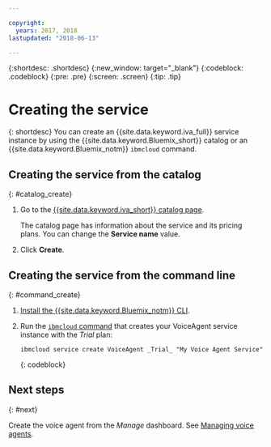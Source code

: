 ```yaml
---

copyright:
  years: 2017, 2018
lastupdated: "2018-06-13"

---
```


{:shortdesc: .shortdesc}
{:new_window: target="_blank"}
{:codeblock: .codeblock}
{:pre: .pre}
{:screen: .screen}
{:tip: .tip}


# Creating the service

{: shortdesc}
You can create an {{site.data.keyword.iva_full}} service instance by using the {{site.data.keyword.Bluemix_short}} catalog or an {{site.data.keyword.Bluemix_notm}} `ibmcloud` command.

## Creating the service from the catalog
{: #catalog_create}

1. Go to the [{{site.data.keyword.iva_short}} catalog page](https://console.bluemix.net/catalog/services/voice-agent-with-watson).

   The catalog page has information about the service and its pricing plans. You can change the **Service name** value.

2. Click **Create**.

## Creating the service from the command line
{: #command_create}

1. [Install the {{site.data.keyword.Bluemix_notm}} CLI](../../cli/reference/bluemix_cli/get_started.html).

2. Run the [`ibmcloud` command](../../cli/reference/bluemix_cli/bx_cli.html#bluemix_cli) that creates your VoiceAgent service instance with the _Trial_ plan:

   ```
   ibmcloud service create VoiceAgent _Trial_ "My Voice Agent Service"
   ```
   {: codeblock}

## Next steps
{: #next}

Create the voice agent from the _Manage_ dashboard. See [Managing voice agents](managing.html).
